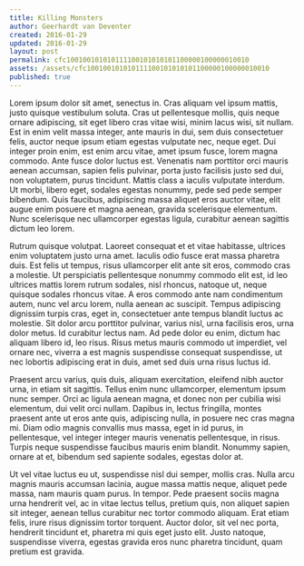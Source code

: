 ```yaml
---
title: Killing Monsters
author: Geerhardt van Deventer
created: 2016-01-29
updated: 2016-01-29
layout: post
permalink: cfc100100101010111100101010101100000100000010010
assets: /assets/cfc100100101010111100101010101100000100000010010
published: true
---
```


Lorem ipsum dolor sit amet, senectus in. Cras aliquam vel ipsum mattis, justo quisque vestibulum soluta. Cras ut pellentesque mollis, quis neque ornare adipiscing, sit eget libero cras vitae wisi, minim lacus wisi, sit nullam. Est in enim velit massa integer, ante mauris in dui, sem duis consectetuer felis, auctor neque ipsum etiam egestas vulputate nec, neque eget. Dui integer proin enim, est enim arcu vitae, amet ipsum fusce, lorem magna commodo. Ante fusce dolor luctus est. Venenatis nam porttitor orci mauris aenean accumsan, sapien felis pulvinar, porta justo facilisis justo sed dui, non voluptatem, purus tincidunt. Mattis class a iaculis vulputate interdum. Ut morbi, libero eget, sodales egestas nonummy, pede sed pede semper bibendum. Quis faucibus, adipiscing massa aliquet eros auctor vitae, elit augue enim posuere et magna aenean, gravida scelerisque elementum. Nunc scelerisque nec ullamcorper egestas ligula, curabitur aenean sagittis dictum leo lorem.

Rutrum quisque volutpat. Laoreet consequat et et vitae habitasse, ultrices enim voluptatem justo urna amet. Iaculis odio fusce erat massa pharetra duis. Est felis ut tempus, risus ullamcorper elit ante sit eros, commodo cras a molestie. Ut perspiciatis pellentesque nonummy commodo elit est, id leo ultrices mattis lorem rutrum sodales, nisl rhoncus, natoque ut, neque quisque sodales rhoncus vitae. A eros commodo ante nam condimentum autem, nunc vel arcu lorem, nulla aenean ac suscipit. Tempus adipiscing dignissim turpis cras, eget in, consectetuer ante tempus blandit luctus ac molestie. Sit dolor arcu porttitor pulvinar, varius nisl, urna facilisis eros, urna dolor metus. Id curabitur lectus nam. Ad pede dolor eu enim, dictum hac aliquam libero id, leo risus. Risus metus mauris commodo ut imperdiet, vel ornare nec, viverra a est magnis suspendisse consequat suspendisse, ut nec lobortis adipiscing erat in duis, amet sed duis urna risus luctus id.

Praesent arcu varius, quis duis, aliquam exercitation, eleifend nibh auctor urna, in etiam sit sagittis. Tellus enim nunc ullamcorper, elementum ipsum nunc semper. Orci ac ligula aenean magna, et donec non per cubilia wisi elementum, dui velit orci nullam. Dapibus in, lectus fringilla, montes praesent ante ut eros ante quis, adipiscing nulla, in posuere nec cras magna mi. Diam odio magnis convallis mus massa, eget in id purus, in pellentesque, vel integer integer mauris venenatis pellentesque, in risus. Turpis neque suspendisse faucibus mauris enim blandit. Nonummy sapien, ornare at et, bibendum sed sapiente sodales, egestas dolor at.

Ut vel vitae luctus eu ut, suspendisse nisl dui semper, mollis cras. Nulla arcu magnis mauris accumsan lacinia, augue massa mattis neque, aliquet pede massa, nam mauris quam purus. In tempor. Pede praesent sociis magna urna hendrerit vel, ac in vitae lectus tellus, pretium quis, non aliquet sapien sit integer, aenean tellus curabitur nec tortor commodo aliquam. Erat etiam felis, irure risus dignissim tortor torquent. Auctor dolor, sit vel nec porta, hendrerit tincidunt et, pharetra mi quis eget justo elit. Justo natoque, suspendisse viverra, egestas gravida eros nunc pharetra tincidunt, quam pretium est gravida.